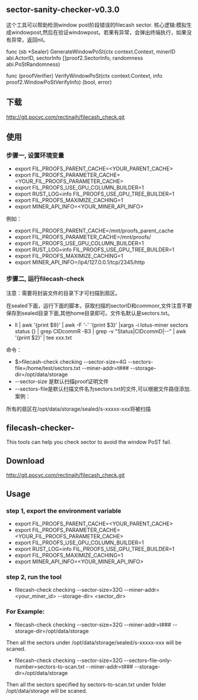 ## sector-sanity-checker-v0.3.0

这个工具可以帮助检测window post阶段错误的filecash sector.
核心逻辑:模拟生成windowpost,然后在验证windowpost。若果有异常，会弹出终端执行，如果没有异常，返回nil。

func (sb *Sealer) GenerateWindowPoSt(ctx context.Context, minerID abi.ActorID, sectorInfo []proof2.SectorInfo, randomness abi.PoStRandomness) 


func (proofVerifier) VerifyWindowPoSt(ctx context.Context, info proof2.WindowPoStVerifyInfo) (bool, error)

## 下载

http://git.pocyc.com/rectinajh/filecash_check.git

## 使用
### 步骤一, 设置环境变量

- export FIL_PROOFS_PARENT_CACHE=<YOUR_PARENT_CACHE>
- export FIL_PROOFS_PARAMETER_CACHE=<YOUR_FIL_PROOFS_PARAMETER_CACHE>
- export FIL_PROOFS_USE_GPU_COLUMN_BUILDER=1 
- export RUST_LOG=info FIL_PROOFS_USE_GPU_TREE_BUILDER=1 
- export FIL_PROOFS_MAXIMIZE_CACHING=1
- export MINER_API_INFO=<YOUR_MINER_API_INFO>

 例如：

- export FIL_PROOFS_PARENT_CACHE=/mnt/proofs_parent_cache
- export FIL_PROOFS_PARAMETER_CACHE=/mnt/proofs/
- export FIL_PROOFS_USE_GPU_COLUMN_BUILDER=1
- export RUST_LOG=info FIL_PROOFS_USE_GPU_TREE_BUILDER=1
- export FIL_PROOFS_MAXIMIZE_CACHING=1
- export MINER_API_INFO=/ip4/127.0.0.1/tcp/2345/http

### 步骤二, 运行filecash-check 

   注意：需要将封装文件的目录下才可扫描到扇区。
   
   在sealed下面，运行下面的脚本，获取扫描的sectorID和commonr,文件注意不要保存到sealed目录下面,其他home目录即可。文件名默认是sectors.txt。
   
 -   ll | awk '{print $9}' | awk -F '-' '{print $3}' |xargs -i lotus-miner sectors status {} | grep CIDcommR -B3 | grep -v "Status\|CIDcommD\|--" | awk '{print $2}' | tee xxx.txt

命令：

 - $>filecash-check checking  --sector-size=4G --sectors-file=/home/test/sectors.txt --miner-addr=t### --storage-dir=/opt/data/storage
 - --sector-size 是默认扫描proof证明文件
 - --sectors-file是默认扫描文件名为sectors.txt的文件,可以根据文件路径添加.
案例：


 
 
 所有的扇区在/opt/data/storage/sealed/s-xxxxx-xxx将被扫描
   
   

## filecash-checker-

This tools can help you check sector to avoid the window PoST fail.

## Download

http://git.pocyc.com/rectinajh/filecash_check.git

## Usage
### step 1, export the environment variable
 - export FIL_PROOFS_PARENT_CACHE=<YOUR_PARENT_CACHE>
 - export FIL_PROOFS_PARAMETER_CACHE=<YOUR_FIL_PROOFS_PARAMETER_CACHE>
 - export FIL_PROOFS_USE_GPU_COLUMN_BUILDER=1 
 - export RUST_LOG=info FIL_PROOFS_USE_GPU_TREE_BUILDER=1 
 - export FIL_PROOFS_MAXIMIZE_CACHING=1
 - export MINER_API_INFO=<YOUR_MINER_API_INFO>

 
### step 2, run the tool 
 - filecash-check checking  --sector-size=32G --miner-addr=<your_miner_id> --storage-dir= <sector_dir> 

 
### For Example:

 - filecash-check checking  --sector-size=32G --miner-addr=t### --storage-dir=/opt/data/storage
 
 Then all the sectors under /opt/data/storage/sealed/s-xxxxx-xxx will be scaned.
 
 - filecash-check checking  --sector-size=32G --sectors-file-only-number=sectors-to-scan.txt --miner-addr=t### --storage-dir=/opt/data/storage
 
 Then all the sectors specified by sectors-to-scan.txt  under folder /opt/data/storage will be scaned. 
  